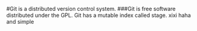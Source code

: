 #Git is a distributed version control system.
###Git is free software distributed under the GPL.
Git has a mutable index called stage.
xixi
haha
and simple

